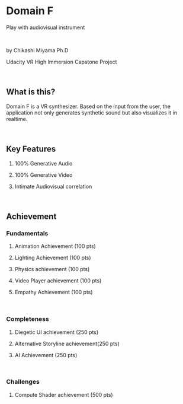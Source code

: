 Domain F
========

Play with audiovisual instrument

 

by Chikashi Miyama Ph.D

Udacity VR High Immersion Capstone Project

 

What is this?
-------------

Domain F is a VR synthesizer. Based on the input from the user, the application
not only generates synthetic sound but also visualizes it in realtime.

 

Key Features
------------

1.  100% Generative Audio

2.  100% Generative Video

3.  Intimate Audiovisual correlation

 

Achievement
-----------

### Fundamentals

1.  Animation Achievement (100 pts)

2.  Lighting Achievement (100 pts)

3.  Physics achievement (100 pts)

4.  Video Player achievement (100 pts)

5.  Empathy Achievement (100 pts)

 

### Completeness

1.  Diegetic UI achievement (250 pts)

2.  Alternative Storyline achievement(250 pts)

3.  AI Achievement (250 pts)

 

### Challenges

1.  Compute Shader achievement (500 pts)
